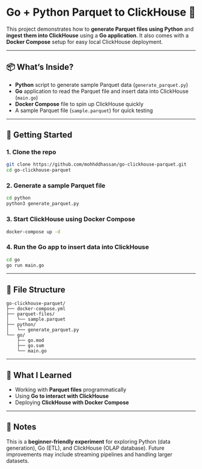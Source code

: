 # Go + Python Parquet to ClickHouse 🚀

This project demonstrates how to **generate Parquet files using Python** and **ingest them into ClickHouse** using a **Go application**.
It also comes with a **Docker Compose** setup for easy local ClickHouse deployment.

---

## 📦 What’s Inside?

* **Python** script to generate sample Parquet data (`generate_parquet.py`)
* **Go** application to read the Parquet file and insert data into ClickHouse (`main.go`)
* **Docker Compose** file to spin up ClickHouse quickly
* A sample Parquet file (`sample.parquet`) for quick testing

---

## 🔧 Getting Started

### 1. Clone the repo

```bash
git clone https://github.com/mohhddhassan/go-clickhouse-parquet.git
cd go-clickhouse-parquet
```

### 2. Generate a sample Parquet file

```bash
cd python
python3 generate_parquet.py
```

### 3. Start ClickHouse using Docker Compose

```bash
docker-compose up -d
```

### 4. Run the Go app to insert data into ClickHouse

```bash
cd go
go run main.go
```

---

## 📂 File Structure

```
go-clickhouse-parquet/
├── docker-compose.yml
├── parquet-files/
│   └── sample.parquet
├── python/
│   └── generate_parquet.py
└── go/
    ├── go.mod
    ├── go.sum
    └── main.go
```

---

## 🧠 What I Learned

* Working with **Parquet files** programmatically
* Using **Go to interact with ClickHouse**
* Deploying **ClickHouse with Docker Compose**

---

## 📝 Notes

This is a **beginner-friendly experiment** for exploring Python (data generation), Go (ETL), and ClickHouse (OLAP database). Future improvements may include streaming pipelines and handling larger datasets.
